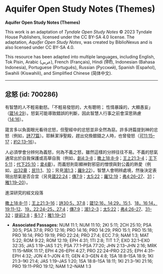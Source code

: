 # Aquifer Open Study Notes (Themes)

**Aquifer Open Study Notes (Themes)**

This work is an adaptation of *Tyndale Open Study Notes* © 2023 Tyndale House Publishers, licensed under the CC BY\-SA 4\.0 license. The adaptation, *Aquifer Open Study Notes*, was created by BiblioNexus and is also licensed under CC BY\-SA 4\.0\.

This resource has been adapted into multiple languages, including English, Tok Pisin, Arabic (عربي), French (Français), Hindi (हिंदी), Indonesian (Bahasa Indonesia), Portuguese (Português), Russian (Русский), Spanish (Español), Swahili (Kiswahili), and Simplified Chinese (简体中文).



--------------------------------

## 忿怒 (id: 700286)

有智慧的人不輕易動怒。「不輕易發怒的，大有聰明； 性情暴躁的，大顯愚妄」（[箴14:29](https://ref.ly/Prov14:29)）。怒氣可能導致錯誤的判斷，因此智慧人行事之前會深思熟慮（[14:16](https://ref.ly/Prov14:16)）。

箴言多以負面眼光看待忿怒，但聖經中的忿怒並非全然為惡。許多詩篇提到神的忿怒（例如，[詩77篇](https://ref.ly/Ps77:1-Ps77:20)）。耶穌潔淨聖殿，趕出兌換銀錢之人時，也曾發怒（[可11:15–17](https://ref.ly/Mark11:15-Mark11:17)；[約2:13–16](https://ref.ly/John2:13-John2:16)）。

人必須學會分辨何為義怒，何為不義之怒，雖然這樣的分辨往往不易。不義的怒氣通常出於自我保護或高舉自我（例如，[創4:3–8](https://ref.ly/Gen4:3-Gen4:8)；[撒上18:8–9](https://ref.ly/1Sam18:8-1Sam18:9)；[王上21:3–4](https://ref.ly/1Kgs21:3-1Kgs21:4)；[王下5:11](https://ref.ly/2Kgs5:11)；[代下25:10](https://ref.ly/2Chr25:10)；[拿4章](https://ref.ly/Jonah4:1-Jonah4:11)）。而義怒則彰顯神對邪惡的憎恨與對公義的熱愛（例如，[出32章](https://ref.ly/Exod32:1-Exod32:35)；[民11:1](https://ref.ly/Num11:1)、[10](https://ref.ly/Num11:10)；另見[鴻1:3](https://ref.ly/Nah1:3)；[羅9:22](https://ref.ly/Rom9:22)）。智慧人會明辨處境，然後決定表現出怒氣是否合宜（另見[箴22:24](https://ref.ly/Prov22:24)；[傳7:9](https://ref.ly/Eccl7:9)；[太5:22](https://ref.ly/Matt5:22)；[羅12:19](https://ref.ly/Rom12:19)；[弗4:26–27](https://ref.ly/Eph4:26-Eph4:27)、[31](https://ref.ly/Eph4:31)；[雅1:19–20](https://ref.ly/Jas1:19-Jas1:20)）。

進深研究的經文段落

[撒上18:8–11](https://ref.ly/1Sam18:8-1Sam18:11)；[王上21:3–16](https://ref.ly/1Kgs21:3-1Kgs21:16)；[詩30:5，](https://ref.ly/Ps30:5)[37:8](https://ref.ly/Ps37:8)；[箴12:16，](https://ref.ly/Prov12:16)[14:29，](https://ref.ly/Prov14:29)[15:1](https://ref.ly/Prov15:1)、[18，](https://ref.ly/Prov15:18)[16:14，](https://ref.ly/Prov16:14)[19:11–12](https://ref.ly/Prov19:11-Prov19:12)、[19，](https://ref.ly/Prov19:19)[22:24–25，](https://ref.ly/Prov22:24-Prov22:25)[27:4](https://ref.ly/Prov27:4)；[傳7:9](https://ref.ly/Eccl7:9)；[鴻1:2–3](https://ref.ly/Nah1:2-Nah1:3)；[太5:22](https://ref.ly/Matt5:22)；[弗4:26–27](https://ref.ly/Eph4:26-Eph4:27)、[31–32](https://ref.ly/Eph4:31-Eph4:32)；[提前2:8](https://ref.ly/1Tim2:8)；[多1:7](https://ref.ly/Titus1:7)；[雅1:19–21](https://ref.ly/Jas1:19-Jas1:21)

* **Associated Passages:** NUM 11:1; NUM 11:10; 2KI 5:11; 2CH 25:10; PSA 30:5; PSA 37:8; PRO 12:16; PRO 14:16; PRO 14:29; PRO 15:1; PRO 15:18; PRO 16:14; PRO 19:19; PRO 22:24; PRO 27:4; ECC 7:9; NAM 1:3; MAT 5:22; ROM 9:22; ROM 12:19; EPH 4:31; 1TI 2:8; TIT 1:7; EXO 32:1–EXO 32:35; JAS 1:19–JAS 1:21; PSA 77:1–PSA 77:20; JHN 2:13–JHN 2:16; MRK 11:15–MRK 11:17; EPH 4:26–EPH 4:27; PRO 22:24–PRO 22:25; EPH 4:31–EPH 4:32; JON 4:1–JON 4:11; GEN 4:3–GEN 4:8; 1SA 18:8–1SA 18:9; 1KI 21:3–1KI 21:4; JAS 1:19–JAS 1:20; 1SA 18:8–1SA 18:11; 1KI 21:3–1KI 21:16; PRO 19:11–PRO 19:12; NAM 1:2–NAM 1:3

